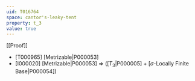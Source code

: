 ```yaml
---
uid: T016764
space: cantor's-leaky-tent
property: t_3
value: true
---
```

[[Proof]]

* [T000965] [Metrizable|P000053]
* [I000020] [Metrizable|P000053] => ([$T_3$|P000005] + [$\sigma$-Locally Finite Base|P000054])


